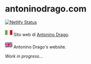 # antoninodrago.com
[![Netlify Status](https://api.netlify.com/api/v1/badges/8a9a47a2-bd80-49f6-b76d-fafc440bcfb8/deploy-status)](https://app.netlify.com/sites/antoninodrago/deploys)

<img src="src/img/it.png" width="24"> Sito web di [Antonino Drago](https://it.wikipedia.org/wiki/Antonino_Drago_(pacifista)).

<img src="src/img/uk.png" width="24"> Antonino Drago's website.

*Work in progress...*
